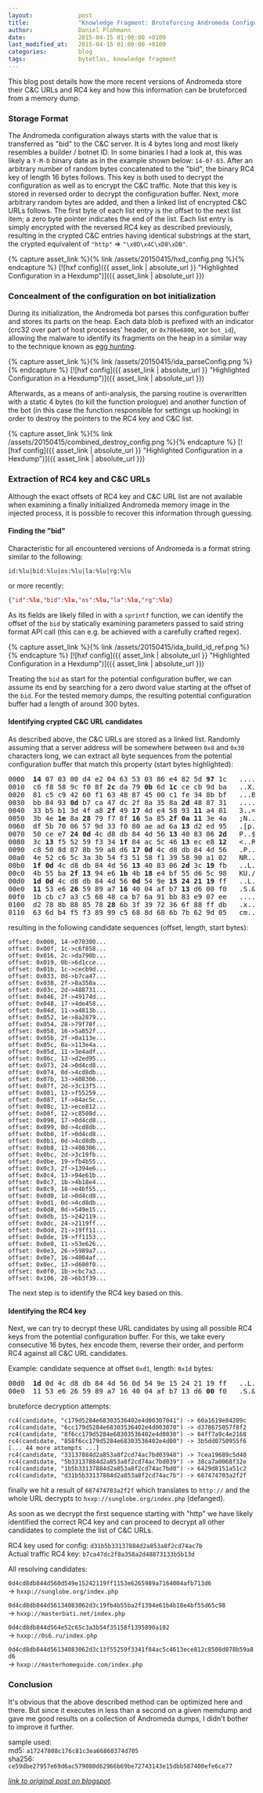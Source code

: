 ```yaml
---
layout:             post
title:              "Knowledge Fragment: Bruteforcing Andromeda Configuration Buffers"
author:             Daniel Plohmann
date:               2015-04-15 01:00:00 +0100
last_modified_at:   2015-04-15 01:00:00 +0100
categories:         blog
tags:               bytetlas, knowledge fragment
---
```


This blog post details how the more recent versions of Andromeda store their C&C URLs and RC4 key and how this information can be bruteforced from a memory dump.

### Storage Format

The Andromeda configuration always starts with the value that is transferred as "bid" to the C&C server.
It is 4 bytes long and most likely resembles a builder / botnet ID. In some binaries I had a look at, this was likely a `Y-M-D` binary date as in the example shown below: `14-07-03`.
After an arbitrary number of random bytes concatenated to the "bid", the binary RC4 key of length 16 bytes follows.
This key is both used to decrypt the configuration as well as to encrypt the C&C traffic.
Note that this key is stored in reversed order to decrypt the configuration buffer.
Next, more arbitrary random bytes are added, and then a linked list of encrypted C&C URLs follows.
The first byte of each list entry is the offset to the next list item; a zero byte pointer indicates the end of the list.
Each list entry is simply encrypted with the reversed RC4 key as described previously, resulting in the crypted C&C entries having identical substrings at the start, the crypted equivalent of `"http"` => `"\x0D\x4C\xD8\xDB"`.

{% capture asset_link %}{% link /assets/20150415/hxd_config.png %}{% endcapture %}
[![hxf config]({{ asset_link | absolute_url }} "Highlighted Configuration in a Hexdump")]({{ asset_link | absolute_url }})

### Concealment of the configuration on bot initialization

During its initialization, the Andromeda bot parses this configuration buffer and stores its parts on the heap. Each data blob is prefixed with an indicator (crc32 over part of host processes' header, or `0x706e6800`, xor `bot_id`), allowing the malware to identify its fragments on the heap in a similar way to the technique known as [egg hunting][egghunting].

{% capture asset_link %}{% link /assets/20150415/ida_parseConfig.png %}{% endcapture %}
[![hxf config]({{ asset_link | absolute_url }} "Highlighted Configuration in a Hexdump")]({{ asset_link | absolute_url }})

Afterwards, as a means of anti-analysis, the parsing routine is overwritten with a static 4 bytes (to kill the function prologue) and another function of the bot (in this case the function responsible for settings up hooking) in order to destroy the pointers to the RC4 key and C&C list.

{% capture asset_link %}{% link /assets/20150415/combined_destroy_config.png %}{% endcapture %}
[![hxf config]({{ asset_link | absolute_url }} "Highlighted Configuration in a Hexdump")]({{ asset_link | absolute_url }})

### Extraction of RC4 key and C&C URLs

Although the exact offsets of RC4 key and C&C URL list are not available when examining a finally initialized Andromeda memory image in the injected process, it is possible to recover this information through guessing.

#### Finding the "bid"

Characteristic for all encountered versions of Andromeda is a format string similar to the following:
```
id:%lu|bid:%lu|os:%lu|la:%lu|rg:%lu
```

or more recently:
```json
{"id":%lu,"bid":%lu,"os":%lu,"la":%lu,"rg":%lu}
```

As its fields are likely filled in with a `sprintf` function, we can identify the offset of the `bid` by statically examining parameters passed to said string format API call (this can e.g. be achieved with a carefully crafted regex).

{% capture asset_link %}{% link /assets/20150415/ida_build_id_ref.png %}{% endcapture %}
[![hxf config]({{ asset_link | absolute_url }} "Highlighted Configuration in a Hexdump")]({{ asset_link | absolute_url }})

Treating the `bid` as start for the potential configuration buffer, we can assume its end by searching for a zero dword value starting at the offset of the `bid`.
For the tested memory dumps, the resulting potential configuration buffer had a length of around 300 bytes.

#### Identifying crypted C&C URL candidates

As described above, the C&C URLs are stored as a linked list.
Randomly assuming that a server address will be somewhere between `0x8` and `0x30` characters long, we can extract all byte sequences from the potential configuration buffer that match this property (start bytes highlighted):
<pre>
0000  <b>14</b> 07 03 00 d4 e2 04 63 53 03 86 e4 82 5d <b>97</b> 1c   .......cS....]..
0010  c6 f8 58 9c f0 8f <b>2c</b> da 79 <b>0b</b> 6d <b>1c</b> ce cb 9d ba   ..X...,.y.m.....
0020  81 c5 c9 42 60 f1 63 48 87 45 00 c1 fe 34 8b bf   ...B`.cH.E...4..
0030  bb 84 93 <b>0d</b> b7 ca 47 dc 2f 8a 35 8a <b>2d</b> 48 87 31   ......G./.5.-H.1
0040  33 b5 b1 3d 4f a8 <b>2f</b> 49 <b>17</b> 4d e4 58 93 <b>11</b> a4 81   3..=O./I.M.X....
0050  3b 4e <b>1e</b> 8a <b>28</b> 79 f7 8f <b>16</b> 5a 85 <b>2f</b> <b>0a</b> <b>11</b> 3e 4a   ;N..(y...Z./..>J
0060  df 5b 70 06 57 9d 33 f0 80 ae ad 6a <b>13</b> d2 ed 95   .[p.W.3....j....
0070  50 ce e7 <b>24</b> <b>0d</b> 4c d8 db 84 4d 56 <b>13</b> 40 83 06 <b>2d</b>   P..$.L...MV.@..-
0080  3c <b>13</b> f5 52 59 f3 34 <b>1f</b> 84 ac 5c 46 <b>13</b> ec e8 <b>12</b>   <..RY.4....F....
0090  c8 50 8d 87 8b 59 a8 d6 <b>17</b> <b>0d</b> 4c d8 db 84 4d 56   .P...Y....L...MV
00a0  4e 52 c6 5c 3a 3b 54 f3 51 58 f1 39 58 90 a1 02   NR..:;T.QX.9X...
00b0  <b>1f</b> <b>0d</b> 4c d8 db 84 4d 56 <b>13</b> 40 83 06 <b>2d</b> 3c <b>19</b> fb   ..L...MV.@..-<..
00c0  4b 55 ba <b>2f</b> <b>13</b> 94 e6 <b>1b</b> 4b <b>18</b> e4 bf 55 d6 5c 98   KU./....K...U...
00d0  <b>1d</b> <b>0d</b> 4c d8 db 84 4d 56 <b>0d</b> 54 9e <b>15</b> <b>24</b> <b>21</b> <b>19</b> ff   ..L...MV.T..$!..
00e0  <b>11</b> 53 e6 <b>26</b> 59 89 a7 <b>16</b> 40 04 af b7 <b>13</b> d6 00 f0   .S.&Y...@.......
00f0  1b cb c7 a3 c5 68 48 ca b7 6a 91 bb 83 e9 07 ee   .....hH..j......
0100  d2 78 8b 88 85 78 <b>28</b> 6b 3f 39 72 36 6f 88 ff db   .x...x(k?9r6o...
0110  63 6d b4 f5 f3 89 99 c5 68 8d 68 6b 7b 62 9d 05   cm......h.hk{b..
</pre>

resulting in the following candidate sequences (offset, length, start bytes):
```
offset: 0x000, 14->070300...
offset: 0x00f, 1c->c6f858...
offset: 0x016, 2c->da790b...
offset: 0x019, 0b->6d1cce...
offset: 0x01b, 1c->cecb9d...
offset: 0x033, 0d->b7ca47...
offset: 0x038, 2f->8a358a...
offset: 0x03c, 2d->488731...
offset: 0x046, 2f->49174d...
offset: 0x048, 17->4de458...
offset: 0x04d, 11->a4813b...
offset: 0x052, 1e->8a2879...
offset: 0x054, 28->79f78f...
offset: 0x058, 16->5a852f...
offset: 0x05b, 2f->0a113e...
offset: 0x05c, 0a->113e4a...
offset: 0x05d, 11->3e4adf...
offset: 0x06c, 13->d2ed95...
offset: 0x073, 24->0d4cd8...
offset: 0x074, 0d->4cd8db...
offset: 0x07b, 13->408306...
offset: 0x07f, 2d->3c13f5...
offset: 0x081, 13->f55259...
offset: 0x087, 1f->84ac5c...
offset: 0x08c, 13->ece812...
offset: 0x08f, 12->c8508d...
offset: 0x098, 17->0d4cd8...
offset: 0x099, 0d->4cd8db...
offset: 0x0b0, 1f->0d4cd8...
offset: 0x0b1, 0d->4cd8db...
offset: 0x0b8, 13->408306...
offset: 0x0bc, 2d->3c19fb...
offset: 0x0be, 19->fb4b55...
offset: 0x0c3, 2f->1394e6...
offset: 0x0c4, 13->94e61b...
offset: 0x0c7, 1b->4b18e4...
offset: 0x0c9, 18->e4bf55...
offset: 0x0d0, 1d->0d4cd8...
offset: 0x0d1, 0d->4cd8db...
offset: 0x0d8, 0d->549e15...
offset: 0x0db, 15->242119...
offset: 0x0dc, 24->2119ff...
offset: 0x0dd, 21->19ff11...
offset: 0x0de, 19->ff1153...
offset: 0x0e0, 11->53e626...
offset: 0x0e3, 26->5989a7...
offset: 0x0e7, 16->4004af...
offset: 0x0ec, 13->d600f0...
offset: 0x0f0, 1b->cbc7a3...
offset: 0x106, 28->6b3f39...
```

The next step is to identify the RC4 key based on this.

#### Identifying the RC4 key

Next, we can try to decrypt these URL candidates by using all possible RC4 keys from the potential configuration buffer.
For this, we take every consecutive 16 bytes, hex encode them, reverse their order, and perform RC4 against all C&C URL candidates.

Example: candidate sequence at offset `0xd1`, length: `0x1d` bytes:
<pre>
00d0  <b>1d</b> 0d 4c d8 db 84 4d 56 0d 54 9e 15 24 21 19 ff   ..L...MV.T..$!..
00e0  11 53 e6 26 59 89 a7 16 40 04 af b7 13 d6 <b>00</b> f0   .S.&Y...@.......
</pre>

bruteforce decryption attempts:
```
rc4(candidate, "c179d5284e68303536402e4d00307041") -> 60a1619e84209c
rc4(candidate, "6cc179d5284e68303536402e4d003070") -> d378675057f8f2
rc4(candidate, "8f6cc179d5284e68303536402e4d0030") -> 84ff7a9c4e2168
rc4(candidate, "858f6cc179d5284e68303536402e4d00") -> 3b5dd0750955f6
[... 44 more attempts ...]
rc4(candidate, "33137884d2a853a8f2cd74ac7bd03948") -> 7cea19689c5d40
rc4(candidate, "5b33137884d2a853a8f2cd74ac7bd039") -> 38ca7a0068f32e
rc4(candidate, "1b5b33137884d2a853a8f2cd74ac7bd0") -> 6429d8151a51c2
rc4(candidate, "d31b5b33137884d2a853a8f2cd74ac7b") -> 687474703a2f2f
```

finally we hit a result of `687474703a2f2f` which translates to `http://` and the whole URL decrypts to `hxxp://sunglobe.org/index.php` (defanged).

As soon as we decrypt the first sequence starting with "http" we have likely identified the correct RC4 key and can proceed to decrypt all other candidates to complete the list of C&C URLs.

RC4 key used for config:  `d31b5b33137884d2a853a8f2cd74ac7b`  
Actual traffic RC4 key: `b7ca47dc2f8a358a2d48873133b5b13d`

All resolving candidates:

`0d4cd8db844d560d549e15242119ff1153e6265989a7164004afb713d6`  
-> `hxxp://sunglobe.org/index.php`

`0d4cd8db844d56134083062d3c19fb4b55ba2f1394e61b4b18e4bf55d65c98`  
-> `hxxp://masterbati.net/index.php`

`0d4cd8db844d564e52c65c3a3b54f35158f1395890a102`  
-> `hxxp://0s6.ru/index.php`

`0d4cd8db844d56134083062d3c13f55259f3341f84ac5c4613ece812c8508d878b59a8d6`  
-> `hxxp://masterhomeguide.com/index.php`

### Conclusion

It's obvious that the above described method can be optimized here and there. But since it executes in less than a second on a given memdump and gave me good results on a collection of Andromeda dumps, I didn't bother to improve it further.

sample used:  
  md5: `a17247808c176c81c3ea66860374d705`  
  sha256: `ce59dbe27957e69d6ac579080d62966b69be72743143e15dbb587400efe6ce77`


*[link to original post on blogspot][blogspot post].*

[egghunting]: https://www.corelan.be/index.php/2010/01/09/exploit-writing-tutorial-part-8-win32-egg-hunting/
[blogspot post]: https://pnx-tf.blogspot.com/2014/02/idascope-v11-yara-scanning.html